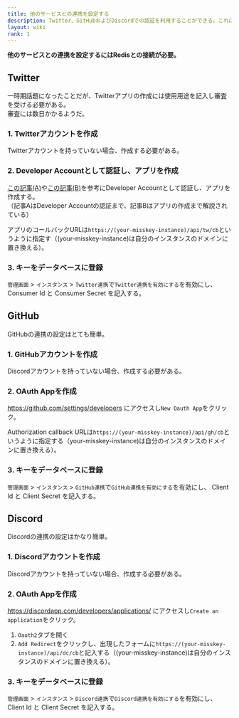 ```yaml
---
title: 他のサービスとの連携を設定する
description: Twitter、GitHubおよびDiscordでの認証を利用することができる。これには管理者側での設定が必要。
layout: wiki
rank: 1
---
```

**他のサービスとの連携を設定するにはRedisとの接続が必要。**

## Twitter
一時期話題になったことだが、Twitterアプリの作成には使用用途を記入し審査を受ける必要がある。  
審査には数日かかるようだ。

### 1. Twitterアカウントを作成
Twitterアカウントを持っていない場合、作成する必要がある。

### 2. Developer Accountとして認証し、アプリを作成
[この記事(A)](https://masatoshihanai.com/php-twitter-bot-01/#Twitter_APIdeveloper_account)や[この記事(B)](https://www.torikun.com/entry/twitter-developer-api#Twitter-Developer%E3%82%B5%E3%82%A4%E3%83%88%E3%81%AB%E3%82%A2%E3%82%AF%E3%82%BB%E3%82%B9)を参考にDeveloper Accountとして認証し、アプリを作成する。  
（記事AはDeveloper Accountの認証まで、記事Bはアプリの作成まで解説されている）

アプリのコールバックURLは`https://(your-misskey-instance)/api/tw/cb`というように指定す（(your-misskey-instance)は自分のインスタンスのドメインに置き換える）。

### 3. キーをデータベースに登録
`管理画面` > `インスタンス` > `Twitter連携`で`Twitter連携を有効にする`を有効にし、 Consumer Id と Consumer Secret を記入する。

## GitHub
GitHubの連携の設定はとても簡単。

### 1. GitHubアカウントを作成
Discordアカウントを持っていない場合、作成する必要がある。

### 2. OAuth Appを作成
https://github.com/settings/developers にアクセスし`New Oauth App`をクリック。

Authorization callback URLは`https://(your-misskey-instance)/api/gh/cb`というように指定する（your-misskey-instance)は自分のインスタンスのドメインに置き換える）。

### 3. キーをデータベースに登録
`管理画面` > `インスタンス` > `GitHub連携`で`GitHub連携を有効にする`を有効にし、 Client Id と Client Secret を記入する。

## Discord
Discordの連携の設定はかなり簡単。

### 1. Discordアカウントを作成
Discordアカウントを持っていない場合、作成する必要がある。

### 2. OAuth Appを作成
https://discordapp.com/developers/applications/ にアクセスし`Create an application`をクリック。

1. `Oauth2`タブを開く
2. `Add Redirect`をクリックし、出現したフォームに`https://(your-misskey-instance)/api/dc/cb`と記入する（(your-misskey-instance)は自分のインスタンスのドメインに置き換える）。

### 3. キーをデータベースに登録
`管理画面` > `インスタンス` > `Discord連携`で`Discord連携を有効にする`を有効にし、 Client Id と Client Secret を記入する。
